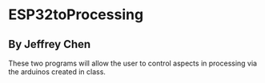 # ESP32toProcessing
## By Jeffrey Chen

These two programs will allow the user to control aspects in processing via the arduinos created in class.
